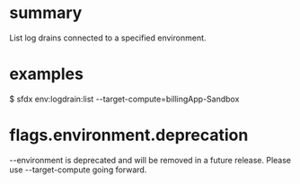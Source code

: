 # summary

List log drains connected to a specified environment.

# examples

$ sfdx env:logdrain:list --target-compute=billingApp-Sandbox

# flags.environment.deprecation

--environment is deprecated and will be removed in a future release. Please use --target-compute going forward.
